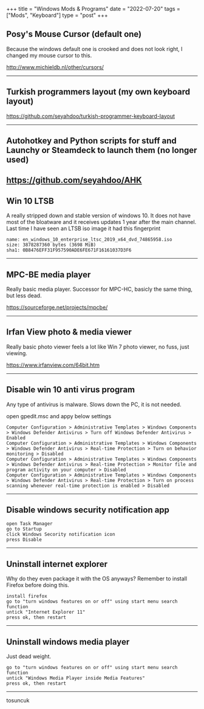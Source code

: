 ﻿+++
title = "Windows Mods & Programs"
date = "2022-07-20"
tags = ["Mods", "Keyboard"]
type = "post"
+++

## Posy's Mouse Cursor (default one)

Because the windows default one is crooked and does not look right, I changed my mouse cursor to this.
  
http://www.michieldb.nl/other/cursors/

---
## Turkish programmers layout (my own keyboard layout)

https://github.com/seyahdoo/turkish-programmer-keyboard-layout

---
## Autohotkey and Python scripts for stuff and Launchy or Steamdeck to launch them (no longer used)

https://github.com/seyahdoo/AHK
---
## Win 10 LTSB
A really stripped down and stable version of windows 10. 
It does not have most of the bloatware and it receives updates 1 year after the main channel.
Last time I have seen an LTSB iso image it had this fingerprint
```
name: en_windows_10_enterprise_ltsc_2019_x64_dvd_74865958.iso
size: 3878287360 bytes (3698 MiB)
sha1: 0B8476EFF31F957590ADE6FE671F16161037D3F6
```
---
## MPC-BE media player
Really basic media player. Successor for MPC-HC, basicly the same thing, but less dead.

https://sourceforge.net/projects/mpcbe/

---
## Irfan View photo & media viewer
Really basic photo viewer feels a lot like Win 7 photo viewer, no fuss, just viewing.

https://www.irfanview.com/64bit.htm

---
## Disable win 10 anti virus program 
Any type of antivirus is malware. Slows down the PC, it is not needed.

open gpedit.msc and appy below settings

```
Computer Configuration > Administrative Templates > Windows Components > Windows Defender Antivirus > Turn off Windows Defender Antivirus > Enabled
Computer Configuration > Administrative Templates > Windows Components > Windows Defender Antivirus > Real-time Protection > Turn on behavior monitoring > Disabled
Computer Configuration > Administrative Templates > Windows Components > Windows Defender Antivirus > Real-time Protection > Monitor file and program activity on your computer > Disabled
Computer Configuration > Administrative Templates > Windows Components > Windows Defender Antivirus > Real-time Protection > Turn on process scanning whenever real-time protection is enabled > Disabled
```
---
## Disable windows security notification app

```
open Task Manager
go to Startup
click Windows Secority notification icon
press Disable
```
---
## Uninstall internet explorer
Why do they even package it with the OS anyways? Remember to install Firefox before doing this. 

```
install firefox
go to "turn windows features on or off" using start menu search function
untick "Internet Explorer 11"
press ok, then restart
```

---
## Uninstall windows media player
Just dead weight.

```
go to "turn windows features on or off" using start menu search function
untick "Windows Media Player inside Media Features"
press ok, then restart
```
---
tosuncuk